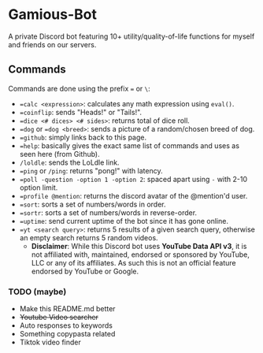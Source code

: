 # Gamious-Bot
A private Discord bot featuring 10+ utility/quality-of-life functions for myself and friends on our servers.

## Commands
Commands are done using the prefix `=` or `\`:
- `=calc <expression>`: calculates any math expression using `eval()`.
- `=coinflip`: sends "Heads!" or "Tails!". 
- `=dice <# dices> <# sides>`: returns total of dice roll.
- `=dog` or `=dog <breed>`: sends a picture of a random/chosen breed of dog.
- `=github`: simply links back to this page.
- `=help`: basically gives the exact same list of commands and uses as seen here (from Github). 
- `/loldle`: sends the LoLdle link. 
- `=ping` or `/ping`: returns "pong!" with latency.
- `=poll -question -option 1 -option 2`: spaced apart using `-` with 2-10 option limit.
- `=profile @mention`: returns the discord avatar of the @mention'd user. 
- `=sort`: sorts a set of numbers/words in order. 
- `=sortr`: sorts a set of numbers/words in reverse-order. 
- `=uptime`: send current uptime of the bot since it has gone online.
- `=yt <search query>`: returns 5 results of a given search query, otherwise an empty search returns 5 random videos. 
  - **Disclaimer**: While this Discord bot uses **YouTube Data API v3**, it is not affiliated with, maintained, endorsed or sponsored by YouTube, LLC or any of its affiliates. As such this is not an official feature endorsed by YouTube or Google. 

### TODO (maybe)
- Make this README.md better
- ~~Youtube Video searcher~~
- Auto responses to keywords
- Something copypasta related
- Tiktok video finder